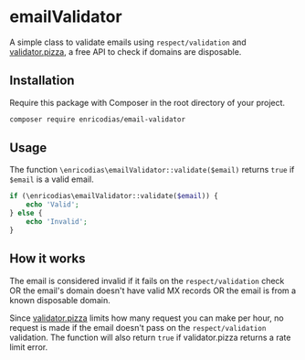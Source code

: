 # emailValidator

A simple class to validate emails using ```respect/validation``` and <a href="https://validator.pizza">validator.pizza</a>, a free API to check if domains are disposable.

## Installation

Require this package with Composer in the root directory of your project.

```bash
composer require enricodias/email-validator
```

## Usage

The function ```\enricodias\emailValidator::validate($email)``` returns ```true``` if ```$email``` is a valid email.

```php
if (\enricodias\emailValidator::validate($email)) {
    echo 'Valid';
} else {
    echo 'Invalid';
}
```

## How it works

The email is considered invalid if it fails on the ```respect/validation``` check OR the email's domain doesn't have valid MX records OR the email is from a known disposable domain.

Since <a href="https://validator.pizza">validator.pizza</a> limits how many request you can make per hour, no request is made if the email doesn't pass on the ```respect/validation``` validation. The function will also return ```true``` if validator.pizza returns a rate limit error.
